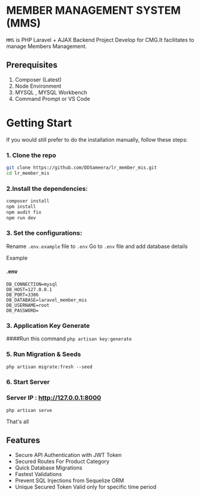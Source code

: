 # MEMBER MANAGEMENT SYSTEM (MMS)

`MMS` is PHP Laravel + AJAX Backend Project Develop for CMG.It facilitates to manage Members Management.

## Prerequisites 
1. Composer (Latest)
2. Node Environment 
3. MYSQL , MYSQL Workbench
4. Command Prompt or VS Code


# Getting Start

If you would still prefer to do the installation manually, follow these steps:

### 1. Clone the repo

```bash
git clone https://github.com/DDSameera/lr_member_mis.git
cd lr_member_mis
```

### 2.Install the dependencies:

```bash
composer install
npm install
npm audit fix
npm run dev
```

### 3. Set the configurations:

Rename `.env.example` file to `.env`
Go to `.env` file and add database details

Example

#### .env
```
DB_CONNECTION=mysql
DB_HOST=127.0.0.1
DB_PORT=3306
DB_DATABASE=laravel_member_mis
DB_USERNAME=root
DB_PASSWORD=
```


### 3. Application Key Generate
####Run this command ```php artisan key:generate```

### 5. Run Migration & Seeds
```
php artisan migrate:fresh --seed
```
### 6. Start Server
### Server IP :  http://127.0.0.1:8000

```
php artisan serve
```


That's all
## Features
- Secure API Authentication with JWT Token
- Secured Routes For Product Category
- Quick Database Migrations
- Fastest Validations
- Prevent SQL Injections from Sequelize ORM
- Unique Secured Token Valid only for specific time period

